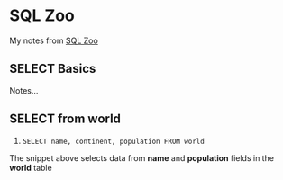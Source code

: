 # SQL Zoo
My notes from [SQL Zoo](https://sqlzoo.net/)

## SELECT Basics
Notes...

## SELECT from world

1. `SELECT name, continent, population FROM world`

The snippet above selects data from __name__ and __population__ fields in the __world__ table
